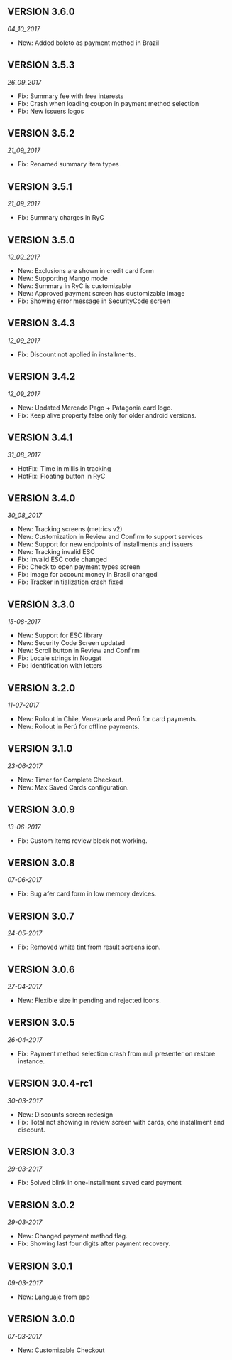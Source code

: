 ## VERSION 3.6.0

_04_10_2017_

* New: Added boleto as payment method in Brazil

## VERSION 3.5.3

_26_09_2017_

* Fix: Summary fee with free interests
* Fix: Crash when loading coupon in payment method selection
* Fix: New issuers logos

## VERSION 3.5.2

_21_09_2017_

* Fix: Renamed summary item types

## VERSION 3.5.1

_21_09_2017_

* Fix: Summary charges in RyC

## VERSION 3.5.0

_19_09_2017_

* New: Exclusions are shown in credit card form
* New: Supporting Mango mode
* New: Summary in RyC is customizable
* New: Approved payment screen has customizable image
* Fix: Showing error message in SecurityCode screen

## VERSION 3.4.3

_12_09_2017_

* Fix: Discount not applied in installments.

## VERSION 3.4.2

_12_09_2017_

* New: Updated Mercado Pago + Patagonia card logo.
* Fix: Keep alive property false only for older android versions.

## VERSION 3.4.1

_31_08_2017_

* HotFix: Time in millis in tracking
* HotFix: Floating button in RyC

## VERSION 3.4.0

_30_08_2017_

* New: Tracking screens (metrics v2)
* New: Customization in Review and Confirm to support services
* New: Support for new endpoints of installments and issuers
* New: Tracking invalid ESC
* Fix: Invalid ESC code changed
* Fix: Check to open payment types screen
* Fix: Image for account money in Brasil changed
* Fix: Tracker initialization crash fixed


## VERSION 3.3.0

_15-08-2017_

* New: Support for ESC library
* New: Security Code Screen updated
* New: Scroll button in Review and Confirm
* Fix: Locale strings in Nougat
* Fix: Identification with letters

## VERSION 3.2.0

_11-07-2017_

* New: Rollout in Chile, Venezuela and Perú for card payments.
* New: Rollout in Perú for offline payments.

## VERSION 3.1.0

_23-06-2017_

* New: Timer for Complete Checkout.
* New: Max Saved Cards configuration.

## VERSION 3.0.9

_13-06-2017_

* Fix: Custom items review block not working.

## VERSION 3.0.8

_07-06-2017_

* Fix: Bug afer card form in low memory devices.

## VERSION 3.0.7

_24-05-2017_

* Fix: Removed white tint from result screens icon.

## VERSION 3.0.6

_27-04-2017_

* New: Flexible size in pending and rejected icons.

## VERSION 3.0.5

_26-04-2017_

* Fix: Payment method selection crash from null presenter on restore instance.

## VERSION 3.0.4-rc1

_30-03-2017_

* New: Discounts screen redesign
* Fix: Total not showing in review screen with cards, one installment and discount.

## VERSION 3.0.3

_29-03-2017_

* Fix: Solved blink in one-installment saved card payment 

## VERSION 3.0.2

_29-03-2017_

* New: Changed payment method flag.
* Fix: Showing last four digits after payment recovery.

## VERSION 3.0.1

_09-03-2017_

* New: Languaje from app

## VERSION 3.0.0

_07-03-2017_

* New: Customizable Checkout


